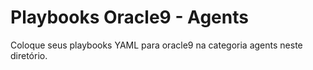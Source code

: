 # Playbooks Oracle9 - Agents

Coloque seus playbooks YAML para oracle9 na categoria agents neste diretório.
